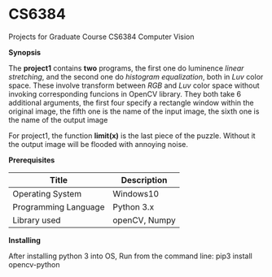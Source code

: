 # CS6384
Projects for Graduate Course CS6384 Computer Vision

**Synopsis**

The __project1__ contains __two__ programs, the first one do luminence *linear stretching*, and the second one do *histogram equalization*, both in *Luv* color space. These involve transform between *RGB* and *Luv* color space without invoking corresponding funcions in OpenCV library. They both take 6 additional arguments, the first four specify a rectangle window within the original image, the fifth one is the name of the input image, the sixth one is the name of the output image

For project1, the function __limit(x)__ is the last piece of the puzzle. Without it the output image will be flooded with annoying noise. 

**Prerequisites**

Title | Description
------------|-------------
Operating System | Windows10
Programming Language | Python 3.x
Library used | openCV, Numpy

**Installing**

After installing python 3 into OS, Run from the command line:
pip3 install opencv-python

